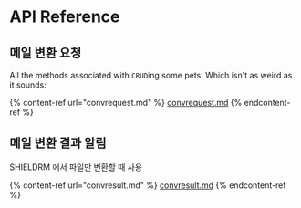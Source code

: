 # API Reference



## 메일 변환 요청

All the methods associated with `CRUD`ing some pets. Which isn't as weird as it sounds:

{% content-ref url="convrequest.md" %}
[convrequest.md](convrequest.md)
{% endcontent-ref %}

## 메일 변환 결과 알림

SHIELDRM 에서 파일만 변환할 때 사용

{% content-ref url="convresult.md" %}
[convresult.md](convresult.md)
{% endcontent-ref %}
